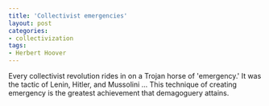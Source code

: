 ```yaml
---
title: 'Collectivist emergencies'
layout: post
categories:
- collectivization
tags:
- Herbert Hoover
---
```


Every collectivist revolution rides in on a Trojan horse of 'emergency.' It was the tactic of Lenin, Hitler, and Mussolini ... This technique of creating emergency is the greatest achievement that demagoguery attains.